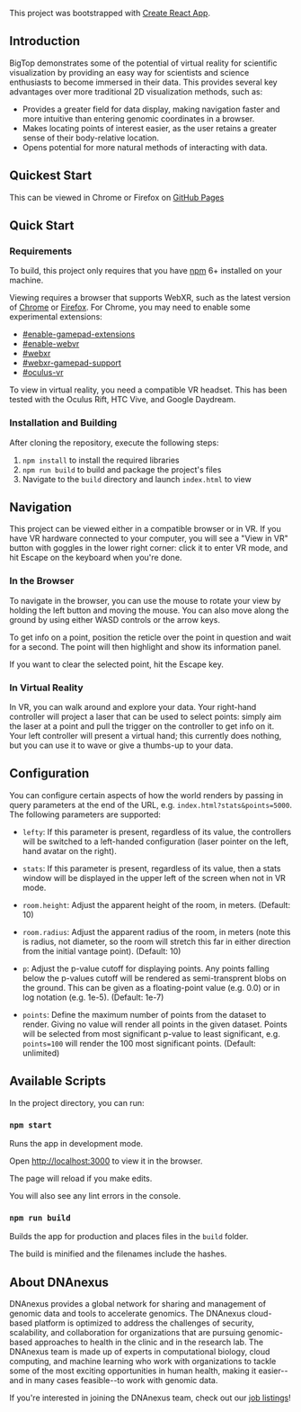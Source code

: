 This project was bootstrapped with [Create React App](https://github.com/facebookincubator/create-react-app).

## Introduction

BigTop demonstrates some of the potential of virtual reality for scientific visualization by providing an easy way for scientists and science enthusiasts to become immersed in their data. This provides several key advantages over more traditional 2D visualization methods, such as:

  * Provides a greater field for data display, making navigation faster and more intuitive than entering genomic coordinates in a browser.
  * Makes locating points of interest easier, as the user retains a greater sense of their body-relative location.
  * Opens potential for more natural methods of interacting with data.

## Quickest Start

This can be viewed in Chrome or Firefox on [GitHub Pages](https://dnanexus.github.io/bigtop/build/index.html)

## Quick Start

### Requirements

To build, this project only requires that you have [npm](https://www.npmjs.com/get-npm) 6+ installed on your machine.

Viewing requires a browser that supports WebXR, such as the latest version of [Chrome](https://www.google.com/chrome/) or [Firefox](https://www.mozilla.org/en-US/firefox/). For Chrome, you may need to enable some experimental extensions:

  * [#enable-gamepad-extensions](chrome://flags#enable-gamepad-extensions)
  * [#enable-webvr](chrome://flags#enable-webvr)
  * [#webxr](chrome://flags#webxr)
  * [#webxr-gamepad-support](chrome://flags#webxr-gamepad-support)
  * [#oculus-vr](chrome://flags#oculus-vr)

To view in virtual reality, you need a compatible VR headset. This has been tested with the Oculus Rift, HTC Vive, and Google Daydream.

### Installation and Building

After cloning the repository, execute the following steps:

  1. `npm install` to install the required libraries
  1. `npm run build` to build and package the project's files
  1. Navigate to the `build` directory and launch `index.html` to view

## Navigation

This project can be viewed either in a compatible browser or in VR. If you have VR hardware connected to your computer, you will see a "View in VR" button with goggles in the lower right corner: click it to enter VR mode, and hit Escape on the keyboard when you're done.

### In the Browser

To navigate in the browser, you can use the mouse to rotate your view by holding the left button and moving the mouse. You can also move along the ground by using either WASD controls or the arrow keys.

To get info on a point, position the reticle over the point in question and wait for a second. The point will then highlight and show its information panel.

If you want to clear the selected point, hit the Escape key.

### In Virtual Reality

In VR, you can walk around and explore your data. Your right-hand controller will project a laser that can be used to select points: simply aim the laser at a point and pull the trigger on the controller to get info on it. Your left controller will present a virtual hand; this currently does nothing, but you can use it to wave or give a thumbs-up to your data.

## Configuration

You can configure certain aspects of how the world renders by passing in query parameters at the end of the URL, e.g. `index.html?stats&points=5000`. The following parameters are supported:

  * `lefty`: If this parameter is present, regardless of its value, the controllers will be switched to a left-handed configuration (laser pointer on the left, hand avatar on the right).

  * `stats`: If this parameter is present, regardless of its value, then a stats window will be displayed in the upper left of the screen when not in VR mode.

  * `room.height`: Adjust the apparent height of the room, in meters. (Default: 10)

  * `room.radius`: Adjust the apparent radius of the room, in meters (note this is radius, not diameter, so the room will stretch this far in either direction from the initial vantage point). (Default: 10)

  * `p`: Adjust the p-value cutoff for displaying points. Any points falling below the p-values cutoff will be rendered as semi-transprent blobs on the ground. This can be given as a floating-point value (e.g. 0.0) or in log notation (e.g. 1e-5). (Default: 1e-7)

  * `points`: Define the maximum number of points from the dataset to render. Giving no value will render all points in the given dataset. Points will be selected from most significant p-value to least significant, e.g. `points=100` will render the 100 most significant points. (Default: unlimited)

## Available Scripts

In the project directory, you can run:

### `npm start`

Runs the app in development mode.

Open [http://localhost:3000](http://localhost:3000) to view it in the browser.

The page will reload if you make edits.

You will also see any lint errors in the console.

### `npm run build`

Builds the app for production and places files in the `build` folder.

The build is minified and the filenames include the hashes.

## About DNAnexus

DNAnexus provides a global network for sharing and management of genomic data and tools to accelerate genomics. The DNAnexus cloud-based platform is optimized to address the challenges of security, scalability, and collaboration for organizations that are pursuing genomic-based approaches to health in the clinic and in the research lab. The DNAnexus team is made up of experts in computational biology, cloud computing, and machine learning who work with organizations to tackle some of the most exciting opportunities in human health, making it easier--and in many cases feasible--to work with genomic data.

If you're interested in joining the DNAnexus team, check out our [job listings](https://www.dnanexus.com/careers)!
